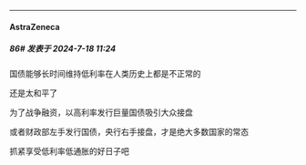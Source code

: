 ﻿
*****

####  AstraZeneca  
##### 86#       发表于 2024-7-18 11:24

国债能够长时间维持低利率在人类历史上都是不正常的

还是太和平了

 为了战争融资，以高利率发行巨量国债吸引大众接盘

或者财政部左手发行国债，央行右手接盘，才是绝大多数国家的常态 

抓紧享受低利率低通胀的好日子吧

